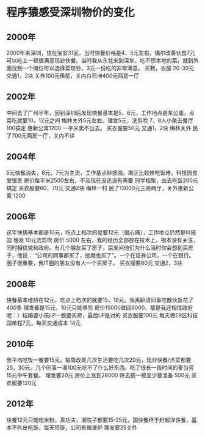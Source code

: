 # 程序猿感受深圳物价的变化

## 2000年

2000年来深圳，住在宝安31区，当时快餐价格是4、5元左右，偶尔改善伙食7元可以吃上一顿很满意现钞快餐。当时我从东北来到深圳，吃不惯本地的菜，就到外面找到一个摊位可以选择菜现钞，3元一份吃的非常满意。 买鞋，衣服 20-30元 交通1，2块 关外100元租房，关内白石洲400元两房一厅

## 2002年

中间去了广州半年，回到深圳后发现快餐基本是5、6元，工作地点是车公庙。点菜吃就要10，12元之间 梅林关外5元左右。理发5元，洗剪吹 7，8人小聚去餐厅100搞定 惠新公寓1200 一平米卖不出去。 买衣服要50元 交通1，2块 梅林关外 民了700元两房一厅，关内不详

## 2004年

5元快餐消失，6元，7元为主流，工作基点科技园，南区比较惨吃饭难，科技园食堂很贵 房价每平米2500左右，不及现在没还没有需要 同学相聚，出去吃饭200元搞定 买衣服要60，70元 交通2块 梅林一村 民了13000元三房两厅，关外惠新公寓 1200

## 2006年

这年快猜基本都是10元，吃点上档次的就要12元（很心痛），工作地点仍然是科技园 理发 10元洗剪吹 房价 5000 左右，我的经历全部放在技术上，根本没有关注，同时相信党和政府。有几个朋友买了房子，后来问他们为什么当时你会想到买房子，他说： “公司的同事都买了，他就也买了”。一个在证券公司，一个在银行。圈子很重要，我IT圈的朋友没有人一个买房子。 买衣服要80元 交通2，3块

## 2008年

快餐基本维持在12元，吃点上档次的就要15，18元。我离职请同事吃散伙饭花了400多 理发都是15元，10元只能单剪 房价15000跌回8000，那是我还相信政府呢：）结婚要小孩LP一致要买房，最后LP是对的 买衣服要100元 每天做E9区科技园单程7元，每天交通成本 14元

## 2010年

我平均吃饭一餐要15元，每周改善几次生活要吃几次20元，现炒快餐/点菜都要25，30元。几个同事一凑100元吃不了什么好东西。吃了很长一段时间的麦当劳15元中午套餐。 理发要20元 房价上涨到28000 除去搓一顿至少要准备 500元 买衣服要120元

## 2012年

快餐12元只能吃米粉，真功夫，湘院子都要15-25元，国快餐终于赶超洋快餐，基本不外出吃饭，每天带饭，公司有微波炉 理发要25关外

